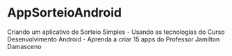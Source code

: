 # AppSorteioAndroid
Criando um aplicativo de Sorteio Simples - Usando as tecnologias do Curso Desenvolvimento Android - Aprenda a criar 15 apps do Professor Jamilton Damasceno
